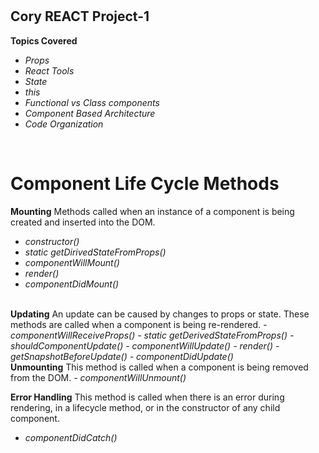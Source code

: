 # <h2>Cory REACT Project-1</h2>

<b>Topics Covered</b>
<i>
- Props
- React Tools
- State
- this
- Functional vs Class components
- Component Based Architecture
- Code Organization
</i>

<br>

<h1>Component Life Cycle Methods</h1>

<b>Mounting</b>
Methods called when an instance of a component is being created and inserted into the DOM.
<i>
- constructor()
- static getDirivedStateFromProps()
- componentWillMount()
- render()
- componentDidMount()
</i>
<br>
<b>Updating</b>
An update can be caused by changes to props or state. These methods are called when a component is being re-rendered.
<i>
- componentWillReceiveProps()
- static getDerivedStateFromProps()
- shouldComponentUpdate()
- componentWillUpdate()
- render()
- getSnapshotBeforeUpdate()
- componentDidUpdate()
</i>
<br>
<b>Unmounting</b>
This method is called when a component is being removed from the DOM.
<i>
- componentWillUnmount()
</i>

<b>Error Handling</b>
This method is called when there is an error during rendering, in a lifecycle method, or in the constructor of any child component.
<i>
- componentDidCatch()
</i>